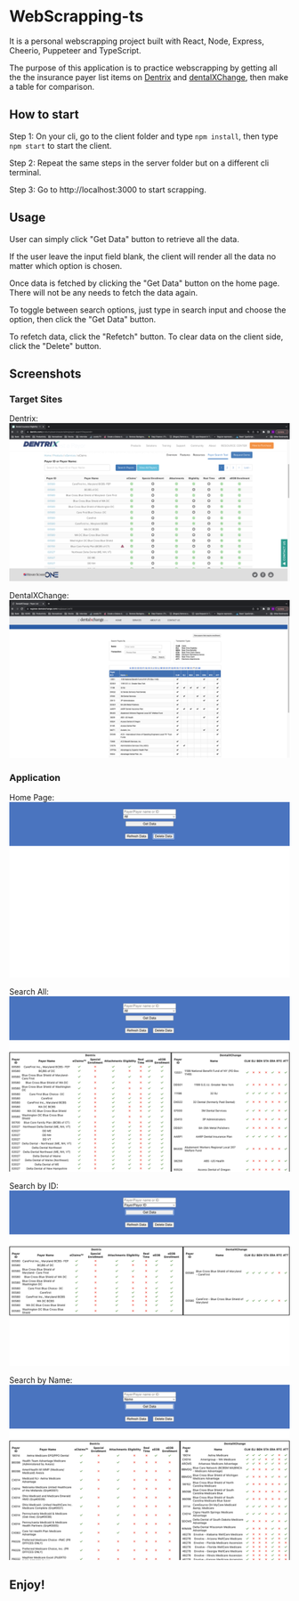 # WebScrapping-ts
It is a personal webscrapping project built with React, Node, Express, Cheerio, Puppeteer and TypeScript.

The purpose of this application is to practice webscrapping by getting all the the insurance payer list items on [Dentrix](https://www.dentrix.com/products/eservices/eclaims/payor-search?keyword=) and [dentalXChange](https://register.dentalxchange.com/reg/payerList?0), then make a table for comparison.


## How to start

Step 1: On your cli, go to the client folder and type `npm install`, then type `npm start` to start the client.

Step 2: Repeat the same steps in the server folder but on a different cli terminal.

Step 3: Go to http://localhost:3000 to start scrapping.

## Usage

User can simply click "Get Data" button to retrieve all the data.

If the user leave the input field blank, the client will render all the data no matter which option is chosen.

Once data is fetched by clicking the "Get Data" button on the home page. There will not be any needs to fetch the data again.

To toggle between search options, just type in search input and choose the option, then click the "Get Data" button.

To refetch data, click the "Refetch" button. To clear data on the client side, click the "Delete" button.

## Screenshots

### Target Sites
Dentrix:
![Dentrix](https://github.com/kowo0403hk/WebScrapping-ts/blob/master/screenshots/dentrix-list.png?raw=true)

DentalXChange:
![DentalXChange](https://github.com/kowo0403hk/WebScrapping-ts/blob/master/screenshots/dentalXChange-list.png?raw=true)

### Application 

Home Page:
![Home Page](https://github.com/kowo0403hk/WebScrapping-ts/blob/master/screenshots/Home.png?raw=true)

Search All:
![Search All](https://github.com/kowo0403hk/WebScrapping-ts/blob/master/screenshots/Search%20All.png?raw=true)

Search by ID:
![Search by ID](https://github.com/kowo0403hk/WebScrapping-ts/blob/master/screenshots/Search%20by%20ID.png?raw=true)

Search by Name:
![Search by Name](https://github.com/kowo0403hk/WebScrapping-ts/blob/master/screenshots/Search%20by%20Name.png?raw=true)

## Enjoy!
